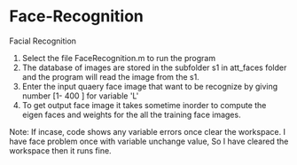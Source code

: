 # Face-Recognition
Facial Recognition
1. Select the file FaceRecognition.m to run the program
2. The database of images are stored in the subfolder s1 in att_faces folder and the program will read the image from the s1.
3. Enter  the input quaery face image that want to be recognize by giving number [1- 400 ] for variable 'L'
4. To get output face image it takes sometime inorder to compute the eigen faces and weights for the all the training face images.


Note:
If incase, code shows any variable errors once clear the workspace. I have face problem once with variable unchange value, So I have cleared the workspace then it runs fine.
 
